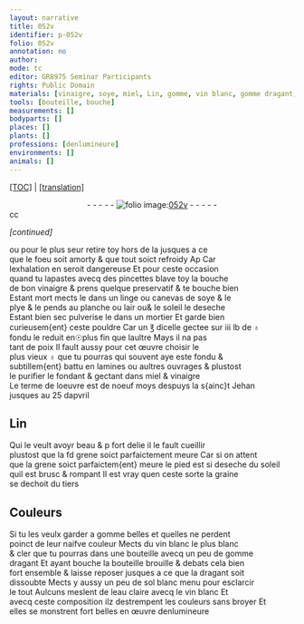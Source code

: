 ```yaml
---
layout: narrative
title: 052v
identifier: p-052v
folio: 052v
annotation: no
author:
mode: tc
editor: GR8975 Seminar Participants
rights: Public Domain
materials: [vinaigre, soye, miel, Lin, gomme, vin blanc, gomme dragant, dragant, sol blanc, eau claire]
tools: [bouteille, bouche]
measurements: []
bodyparts: []
places: []
plants: []
professions: [denlumineure]
environments: []
animals: []
---
```


<p><a href="{{ site.baseurl }}/diplomatic/">[TOC]</a> | <a href="{{ site.baseurl }}/texts/p-052v_tl/" target="_blank">[translation]</a></p><div class="folio" align="center">- - - - - <a href="http://gallica.bnf.fr/ark:/12148/btv1b9059316c/f110.item" target="_blank"><img src="https://cu-mkp.github.io/2017-workshop-edition/assets/photo-icon.png" alt="folio image: " style="display:inline-block; margin-bottom:-3px;"/>052v</a> - - - - - </div>  cc 
 
*[continued]*
  
ou pour le plus seur retire toy hors de la jusques a ce<br/> que le foeu soit amorty & que tout soict refroidy <span class="del">Ap</span> Car<br/> lexhalation en seroit dangereuse Et pour ceste occasion<br/> quand tu lapastes avecq des pincettes <span class="del">b</span>lave toy la bouche<br/> de bon <span class="m">vinaigre</span> & prens quelque preservatif & te bouche bien<br/> Estant mort mects le dans un linge ou canevas de <span class="m">soye</span> & le<br/> plye & le pends au planche ou lair <span class="add"><span class="del">ou</span></span>& le soleil le deseche<br/> Estant bien sec pulverise le dans un mortier Et garde bien<br/> curieusem{ent} ceste pouldre Car un ℥ dicelle gectee sur iii lb de ♁<br/> fondu le reduit en☉plus fin que laultre Mays il na pas<br/> tant de poix Il fault aussy pour cet œuvre choisir le<br/> plus vieux ♁ que tu pourras qui souvent aye este fondu &<br/> subtillem{ent} battu en lamines ou aultres ouvrages & plustost<br/> le purifier le fondant & gectant dans <span class="m">miel</span> & <span class="m">vinaigre</span><br/> Le terme de loeuvre est de noeuf moys despuys la s{ainc}t Jehan<br/> jusques au 25 dapvril

 
  

## <span class="m">Lin</span>

 
Qui le veult avoyr beau & <span class="del">p</span> fort delie il le fault cueillir<br/> plustost que la <span class="del">fd</span> grene soict parfaictement meure Car si on attent<br/> que la grene soict parfaictem{ent} meure le pied est si deseche du soleil<br/> quil est brusc & rompant Il est vray quen ceste sorte la graine<br/> se dechoit du tiers
 
 
  

## Couleurs

 
Si tu les veulx garder a <span class="m">gomme</span> belles et quelles ne perdent<br/> poinct de leur naifve couleur Mects du <span class="m">vin blanc</span> le plus blanc<br/> & cler que tu pourras dans une <span class="tl">bouteille</span> avecq un peu de <span class="m">gomme<br/> dragant</span> Et ayant <span class="tl">bouche</span> la <span class="tl">bouteille</span> brouille & debats cela bien<br/> fort ensemble & laisse reposer jusques a ce que la <span class="m">dragant</span> soit<br/> dissoubte Mects y aussy un peu de <span class="m">sol blanc</span> menu pour esclarcir<br/> le tout Aulcuns meslent de l<span class="m">eau claire</span> avecq le <span class="m">vin blanc</span> Et<br/> avecq ceste composition ilz destrempent les couleurs sans broyer Et<br/> elles se monstrent fort belles en œuvre <span class="pro">denlumineure</span>
 
